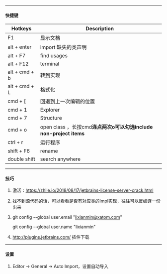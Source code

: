 

---
#### 快捷键


| Hotkeys   | Description         |
| ------------- | ------------------- |
| F1 | 显示文档 |
| alt + enter   | import 缺失的类声明 |
| alt + F7      | find usages         |
| alt + F12     | terminal            |
| alt + cmd + b | 转到实现            |
| alt + cmd + L | 格式化              |
| cmd + [ | 回退到上一次编辑的位置 |
| cmd + 1   | Explorer            |
| cmd + 7   | Structure           |
| cmd + o       | open class ，长按cmd**连点两次o可以勾选include non-project items** |
| ctrl + r | 运行程序 |
| shift + F6 | rename              |
| double shift  | search anywhere     |

---
#### 技巧
1. 激活：https://zhile.io/2018/08/17/jetbrains-license-server-crack.html

2. 找不到源代码的话，可以看看是否有对应类的Impl实现，往往可以反编译一份出来

3. git config --global user.email "lixianmin@xatom.com"

     git config --global user.name "lixianmin"

4. http://plugins.jetbrains.com/ 插件下载

----
#### 设置

1. Editor -> General -> Auto Import，设置自动导入